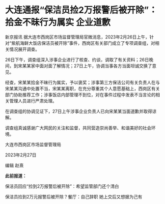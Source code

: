 # 大连通报“保洁员捡2万报警后被开除”：拾金不昧行为属实 企业道歉

新京报讯
据大连市西岗区市场监督管理局官微消息，2023年2月26日上午，针对“紫航海鲜大饭店保洁员被开除”事件，西岗区有关部门成立了专项调查组，对相关情况展开调查。

26日下午，调查组深入涉事企业进行了核查、约谈，调取了有关资料；26日晚间，到宋某某家中面对面了解情况；27日上午，协调当事各方当面坦诚交换了意见。

经查，宋某某拾金不昧行为属实，予以褒奖；涉事第三方保洁公司有关负责人在与宋某某沟通中处置不当，宋某某离职，在充分尊重其个人意愿基础上，西岗区有关部门协助推荐工作；涉事饭店内部管理不到位，对在事件过程中发表不当言论的相关管理人员进行严肃处理。

在调查组的协调见证下，27日上午涉事企业负责人已向宋某某当面道歉并取得谅解。

调查组真诚感谢广大网民的关注和监督，共同营造崇尚善举、和谐美好的社会环境。

大连市西岗区市场监督管理局

2023年2月27日

编辑 赵熹

**此前报道：**

保洁员回应“捡到2万报警后被开除”：希望监管部门还个清白

保洁员捡到2万元报警后被开除？餐厅：自己辞职 她上交后又想据为己有

